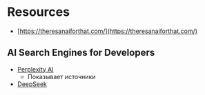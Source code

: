 # Resources
* [https://theresanaiforthat.com/](https://theresanaiforthat.com/)

## AI Search Engines for Developers
* [Perplexity AI](https://www.perplexity.ai)
  * Показывает источники
* [DeepSeek](https://chat.deepseek.com/)
